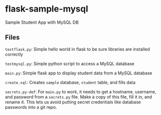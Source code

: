 # flask-sample-mysql
Sample Student App with MySQL DB

## Files

`testflask.py`: Simple hello world in flask to be sure libraries are installed correctly

`testmysql.py`: Simple python script to access a MySQL database

`main.py`: Simple flask app to display student data from a MySQL database

`create.sql`: Creates `sample` database, `student` table, and fills data

`secrets.py-def`: For `main.py` to work, it needs to get a hostname, username, and password from a `secrets.py` file. Make a copy of this file, fill it in, and rename it. This lets us avoid putting secret credentials like database passwords into a git repo.